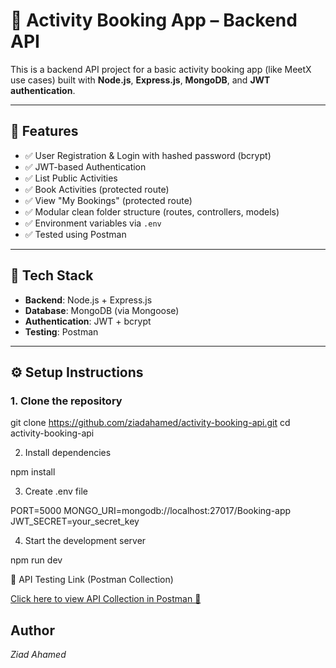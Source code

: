 # 🏀 Activity Booking App – Backend API

This is a backend API project for a basic activity booking app (like MeetX use cases) built with **Node.js**, **Express.js**, **MongoDB**, and **JWT authentication**.

---

## 📌 Features

- ✅ User Registration & Login with hashed password (bcrypt)
- ✅ JWT-based Authentication
- ✅ List Public Activities
- ✅ Book Activities (protected route)
- ✅ View "My Bookings" (protected route)
- ✅ Modular clean folder structure (routes, controllers, models)
- ✅ Environment variables via `.env`
- ✅ Tested using Postman

---

## 🔧 Tech Stack

- **Backend**: Node.js + Express.js
- **Database**: MongoDB (via Mongoose)
- **Authentication**: JWT + bcrypt
- **Testing**: Postman

---

## ⚙️ Setup Instructions

### 1. Clone the repository


git clone https://github.com/ziadahamed/activity-booking-api.git
cd activity-booking-api

2. Install dependencies

npm install

3. Create .env file

PORT=5000
MONGO_URI=mongodb://localhost:27017/Booking-app
JWT_SECRET=your_secret_key

4. Start the development server

npm run dev

🧪 API Testing Link (Postman Collection)

[Click here to view API Collection in Postman 🚀](https://ziadahamed.postman.co/workspace/eb9e6e08-6a27-4f62-84a5-a8bd380b33da/documentation/44821103-8405492a-7a95-4430-b4d7-6431910396b8)


## Author

*Ziad Ahamed*

